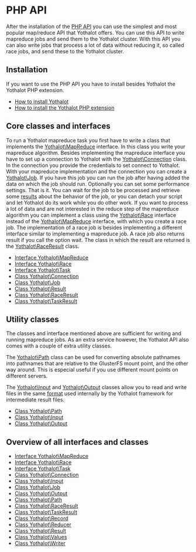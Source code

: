 # PHP API

After the installation of the [PHP API](copernica-docs:Yothalot/php-install "PHP Extension Installation")
you can use the simplest and most popular map/reduce API that Yothalot offers.
You can use this API to write mapreduce jobs and send them to the Yothalot cluster.
With this API you can also write jobs that process a lot of data without
reducing it, so called race jobs, and send these to the Yothalot cluster.


## Installation

If you want to use the PHP API you have to install besides Yothalot the Yothalot
PHP extension.

* [How to install Yothalot](copernica-docs:Yothalot/installation "Installation")
* [How to install the Yothalot PHP extension](copernica-docs:Yothalot/php-install "PHP Extension Installation")


## Core classes and interfaces

To run a Yothalot mapreduce task you first have to write a class that implements
the [Yothalot\MapReduce](copernica-docs:Yothalot/php-mapreduce "MapReduce")
interface. In this class you write your mapreduce algorithm. Besides implementing
the mapreduce interface you have to set up a connection to Yothalot with the
[Yothalot\Connection](copernica-docs:Yothalot/php-connection "Connection")
class. In the connection you provide the credentials to set connect to Yothalot.
With your mapreduce implementation and the connection you can create a
[Yothalot\Job](copernica-docs:Yothalot/php-job). If you have this job you
can run the job after having added the data on which the job should run.
Optionally you can set some performance settings. That is it. You can wait
for the job to be processed and retrieve some [results](copernica-docs:Yothalot/php-result "Result")
about the behavior of the job, or you can detach your script and let
Yothalot do its work while you do other work. If you want to process a lot
of data and are not interested in the reduce step of the mapreduce algorithm
you can implement a class using the [Yothalot\Race](copernica-docs:Yothalot/php-race)
interface instead of the [Yothalot\MapReduce](copernica-docs:Yothalot/php-mapreduce "MapReduce")
interface, with which you create a race job. The implementation of a race job is
besides implementing a different interface similar to implementing a mapreduce job.
A race job also returns result if you call the option wait. The class in 
which the result are returned is the [Yothalot\RaceResult](copernica-docs:Yothalot/php-raceresult "RaceResult")
class.

* [Interface Yothalot\MapReduce](copernica-docs:Yothalot/php-mapreduce)
* [Interface Yothalot\Race](copernica-docs:Yothalot/php-race)
* [Interface Yothalot\Task](copernica-docs:Yothalot/php-task)
* [Class Yothalot\Connection](copernica-docs:Yothalot/php-connection "Connection")
* [Class Yothalot\Job](copernica-docs:Yothalot/php-job "Job")
* [Class Yothalot\Result](copernica-docs:Yothalot/php-result "Result")
* [Class Yothalot\RaceResult](copernica-docs:Yothalot/php-raceresult "RaceResult")
* [Class Yothalot\TaskResult](copernica-docs:Yothalot/php-taskresult "TaskResult")

## Utility classes

The classes and interface mentioned above are sufficient for writing and running
mapreduce jobs. As an extra service however, the Yothalot API also comes 
with a couple of extra utility classes.

The [Yothalot\Path](copernica-docs:Yothalot/php-path "Path") class can be used
for converting absolute pathnames into pathnames that are relative to the
GlusterFS mount point, and the other way around. This is especial useful if
you use different mount points on different servers.

The [Yothalot\Input](copernica-docs:Yothalot/php-input "Input") and
[Yothalot\Output](copernica-docs:Yothalot/php-output "Output") classes allow you
to read and write files in the same [format](copernica-docs:Yothalot/internalfiles "Internal File Format")
used internally by the Yothalot framework for intermediate result files.

* [Class Yothalot\Path](copernica-docs:Yothalot/php-path "Path")
* [Class Yothalot\Input](copernica-docs:Yothalot/php-input "Input")
* [Class Yothalot\Output](copernica-docs:Yothalot/php-output "Output")


## Overview of all interfaces and classes

* [Interface Yothalot\MapReduce](copernica-docs:Yothalot/php-mapreduce)
* [Interface Yothalot\Race](copernica-docs:Yothalot/php-race)
* [Interface Yothalot\Task](copernica-docs:Yothalot/php-task)
* [Class Yothalot\Connection](copernica-docs:Yothalot/php-connection "Connection")
* [Class Yothalot\Input](copernica-docs:Yothalot/php-input "Input")
* [Class Yothalot\Job](copernica-docs:Yothalot/php-job "Job")
* [Class Yothalot\Output](copernica-docs:Yothalot/php-output "Output")
* [Class Yothalot\Path](copernica-docs:Yothalot/php-path "Path")
* [Class Yothalot\RaceResult](copernica-docs:Yothalot/php-raceresult "RaceResult")
* [Class Yothalot\TaskResult](copernica-docs:Yothalot/php-taskresult "TaskResult")
* [Class Yothalot\Record](copernica-docs:Yothalot/record "Record")
* [Class Yothalot\Reducer](copernica-docs:Yothalot/php-reducer "Reducer")
* [Class Yothalot\Result](copernica-docs:Yothalot/php-result "Result")
* [Class Yothalot\Values](copernica-docs:Yothalot/php-values "Values")
* [Class Yothalot\Writer](copernica-docs:Yothalot/php-writer "Writer")
